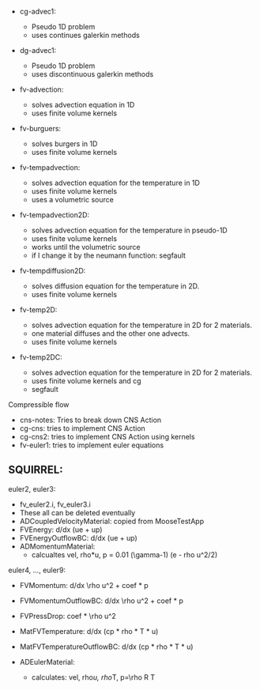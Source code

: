 * cg-advec1:
	- Pseudo 1D problem
	- uses continues galerkin methods

* dg-advec1:
	- Pseudo 1D problem
	- uses discontinuous galerkin methods

* fv-advection:
	- solves advection equation in 1D
	- uses finite volume kernels

* fv-burguers:
	- solves burgers in 1D
	- uses finite volume kernels

* fv-tempadvection:
	- solves advection equation for the temperature in 1D
	- uses finite volume kernels
	- uses a volumetric source

* fv-tempadvection2D:
	- solves advection equation for the temperature in pseudo-1D
	- uses finite volume kernels
	- works until the volumetric source
	- if I change it by the neumann function: segfault

* fv-tempdiffusion2D:
	- solves diffusion equation for the temperature in 2D.
	- uses finite volume kernels

* fv-temp2D:
	- solves advection equation for the temperature in 2D for 2 materials.
	- one material diffuses and the other one advects.
	- uses finite volume kernels

* fv-temp2DC:
	- solves advection equation for the temperature in 2D for 2 materials.
	- uses finite volume kernels and cg
	- segfault

Compressible flow
* cns-notes: Tries to break down CNS Action
* cg-cns: tries to implement CNS Action
* cg-cns2: tries to implement CNS Action using kernels
* fv-euler1: tries to implement euler equations

SQUIRREL:
---------
euler2, euler3:
* fv_euler2.i, fv_euler3.i
* These all can be deleted eventually
* ADCoupledVelocityMaterial: copied from MooseTestApp
* FVEnergy: d/dx (ue + up)
* FVEnergyOutflowBC: d/dx (ue + up)
* ADMomentumMaterial:
	- calcualtes vel, rho*u, p = 0.01 (\gamma-1) (e - rho u^2/2)

euler4, ..., euler9:
* FVMomentum: d/dx \rho u^2 + coef * p
* FVMomentumOutflowBC: d/dx \rho u^2 + coef * p
* FVPressDrop: coef * \rho u^2

* MatFVTemperature: d/dx (cp * rho * T  * u)
* MatFVTemperatureOutflowBC: d/dx (cp * rho * T  * u)

* ADEulerMaterial:
	- calculates: vel, rho*u, rho*T, p=\rho R T
